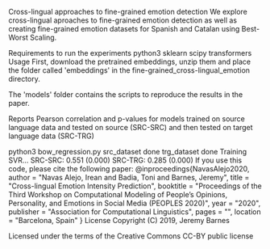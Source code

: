 Cross-lingual approaches to fine-grained emotion detection
We explore cross-lingual aproaches to fine-grained emotion detection as well as creating fine-grained emotion datasets for Spanish and Catalan using Best-Worst Scaling.

Requirements to run the experiments
python3
sklearn
scipy
transformers
Usage
First, download the pretrained embeddings, unzip them and place the folder called 'embeddings' in the fine-grained_cross-lingual_emotion directory.

The 'models' folder contains the scripts to reproduce the results in the paper.

Reports Pearson correlation and p-values for models trained on source language data and tested on source (SRC-SRC) and then tested on target language data (SRC-TRG)

python3 bow_regression.py
src_dataset done
trg_dataset done
Training SVR...
SRC-SRC: 0.551 (0.000)
SRC-TRG: 0.285 (0.000)
If you use this code, please cite the following paper:
@inproceedings{NavasAlejo2020,
  author =  "Navas Alejo, Irean
        and  Badia, Toni
        and  Barnes, Jeremy",
  title =   "Cross-lingual Emotion Intensity Prediction",
  booktitle =   "Proceedings of the Third Workshop on Computational Modeling of People’s Opinions, Personality, and Emotions in Social Media (PEOPLES 2020)",
  year =    "2020",
  publisher =   "Association for Computational Linguistics",
  pages =   "",
  location =    "Barcelona, Spain"
}
License
Copyright (C) 2019, Jeremy Barnes

Licensed under the terms of the Creative Commons CC-BY public license
